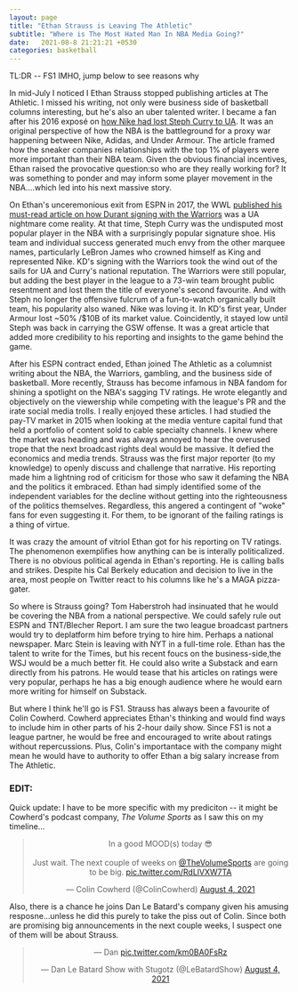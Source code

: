 ```yaml
---
layout: page
title: "Ethan Strauss is Leaving The Athletic"
subtitle: "Where is The Most Hated Man In NBA Media Going?"
date:   2021-08-8 21:21:21 +0530
categories: basketball
---
```


TL:DR -- FS1 IMHO, jump below to see reasons why

In mid-July I noticed I Ethan Strauss stopped publishing articles at The Athletic. I missed his writing, not only
were business side of basketball columns interesting, but he's also an uber talented writer. 
I became a fan after his 2016 exposé on [how Nike had lost Steph Curry to UA](https://www.espn.com/nba/story/_/id/15047018/how-nike-lost-stephen-curry-armour). It was an original perspective of how the NBA is the battleground for a proxy war
happening between Nike, Adidas, and Under Armour. The article framed how the sneaker companies relationships with the top 1% of players were more important than their NBA team. Given the obvious financial incentives, Ethan raised the provocative question:so who are they really working for? It was something to ponder and may inform some player movement in the NBA....which led into his next massive story.

On Ethan's unceremonious exit from ESPN in 2017, the WWL [published his must-read article on how Durant signing with the Warriors](http://www.espn.com/espn/feature/story/_/page/presents19256296/golden-state-warriors-steph-curry-stopped-only-kevin-durant) was a UA nightmare come reality.
At that time, Steph Curry was the undisputed most popular player in the NBA with a surprisingly popular signature shoe. His team and individual success generated much envy from the other marquee names,
particularly LeBron James who crowned himself as King and represented Nike. KD's signing with the Warriors took the wind out of the sails for UA and Curry's national reputation. The Warriors were still popular, 
but adding the best player in the league to a 73-win team brought public resentment and lost them the title of everyone's second favourite. 
And with Steph no longer the offensive fulcrum of a fun-to-watch organically built team, his popularity also waned. Nike was loving it. In KD's first year, Under Armour lost ~50% /$10B of its market value. Coincidently, it stayed low until Steph was back in carrying the GSW offense. It was a great 
article that added more credibility to his reporting and insights to the game behind the game.

After his ESPN contract ended, Ethan joined The Athletic as a columnist writing about the NBA, the Warriors, gambling, and the business side of basketball.
More recently, Strauss has become infamous in NBA fandom for shining a spotlight on the NBA's sagging TV ratings. He wrote elegantly and objectively
on the viewership while competing with the league's PR and the irate social media trolls. I really enjoyed these articles. I had studied the pay-TV market in 2015
when looking at the media venture capital fund that held a portfolio of content sold to cable specialty channels. I knew where the market was heading and was always annoyed 
to hear the overused trope that the next broadcast rights deal would be massive. It defied the economics and media trends. Strauss was the first major reporter (to my knowledge) to openly discuss and challenge that narrative. His reporting made him a lightning rod of criticism for those who saw it defaming the NBA and the politics it embraced.
Ethan had simply identified some of the independent variables for the decline without getting into the righteousness of the politics themselves. Regardless,
this angered a contingent of "woke" fans for even suggesting it. For them, to be ignorant of the failing ratings is a thing of virtue.  

It was crazy the amount of vitriol Ethan got for his reporting on TV ratings. The phenomenon exemplifies how anything can be is interally
politicalized. There is no obvious political agenda in Ethan's reporting. He is calling balls and strikes. Despite his Cal Berkely education and decision to live in the area, most people on Twitter react to his columns like he's a MAGA pizza-gater.

So where is Strauss going? Tom Haberstroh had insinuated that he would be covering the NBA from a national perspective. We could safely rule 
out ESPN and TNT/Blecher Report. I am sure the two league broadcast partners would try to deplatform him before trying to hire him. Perhaps a national newspaper. Marc Stein is leaving with NYT in a full-time role. Ethan has the talent to write for the Times, but his recent foucs on the business-side,the WSJ would be a much better fit. He could also write a Substack and earn directly from his patrons. He would tease that his articles on ratings were very
popular, perhaps he has a big enough audience where he would earn more writing for himself on Substack.

But where I think he'll go is FS1. Strauss has always been a favourite of Colin Cowherd. Cowherd appreciates Ethan's thinking and would find ways to
include him in other parts of his 2-hour daily show. Since FS1 is not a league partner, he would be free and encouraged to write about ratings without repercussions. Plus, Colin's importantace with the company might mean he would have to authority to offer Ethan a big salary increase from The Athletic.


### EDIT:

Quick update: I have to be more specific with my prediciton -- it might be Cowherd's podcast company, *The Volume Sports* as I saw this on my timeline...
<center>
<blockquote class="twitter-tweet"><p lang="en" dir="ltr">In a good MOOD(s) today 😎<br><br>Just wait. The next couple of weeks on <a href="https://twitter.com/TheVolumeSports?ref_src=twsrc%5Etfw">@TheVolumeSports</a> are going to be big. <a href="https://t.co/RdLlVXW7TA">pic.twitter.com/RdLlVXW7TA</a></p>&mdash; Colin Cowherd (@ColinCowherd) <a href="https://twitter.com/ColinCowherd/status/1423045452241510404?ref_src=twsrc%5Etfw">August 4, 2021</a></blockquote> <script async src="https://platform.twitter.com/widgets.js" charset="utf-8"></script></center>

Also, there is a chance he joins Dan Le Batard's company given his amusing resposne...unless he did this purely to take the piss out of Colin. Since both are promising big announcements in the next couple weeks, I suspect one of them will be about Strauss.

<center>
<blockquote class="twitter-tweet"><p lang="und" dir="ltr">— Dan <a href="https://t.co/km0BA0FsRz">pic.twitter.com/km0BA0FsRz</a></p>&mdash; Dan Le Batard Show with Stugotz (@LeBatardShow) <a href="https://twitter.com/LeBatardShow/status/1423069299703492608?ref_src=twsrc%5Etfw">August 4, 2021</a></blockquote> <script async src="https://platform.twitter.com/widgets.js" charset="utf-8"></script>
</center>
